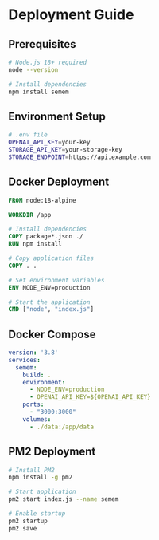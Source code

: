 # Deployment Guide

## Prerequisites
```bash
# Node.js 18+ required
node --version

# Install dependencies
npm install semem
```

## Environment Setup
```bash
# .env file
OPENAI_API_KEY=your-key
STORAGE_API_KEY=your-storage-key
STORAGE_ENDPOINT=https://api.example.com
```

## Docker Deployment
```dockerfile
FROM node:18-alpine

WORKDIR /app

# Install dependencies
COPY package*.json ./
RUN npm install

# Copy application files
COPY . .

# Set environment variables
ENV NODE_ENV=production

# Start the application
CMD ["node", "index.js"]
```

## Docker Compose
```yaml
version: '3.8'
services:
  semem:
    build: .
    environment:
      - NODE_ENV=production
      - OPENAI_API_KEY=${OPENAI_API_KEY}
    ports:
      - "3000:3000"
    volumes:
      - ./data:/app/data
```

## PM2 Deployment
```bash
# Install PM2
npm install -g pm2

# Start application
pm2 start index.js --name semem

# Enable startup
pm2 startup
pm2 save
```
